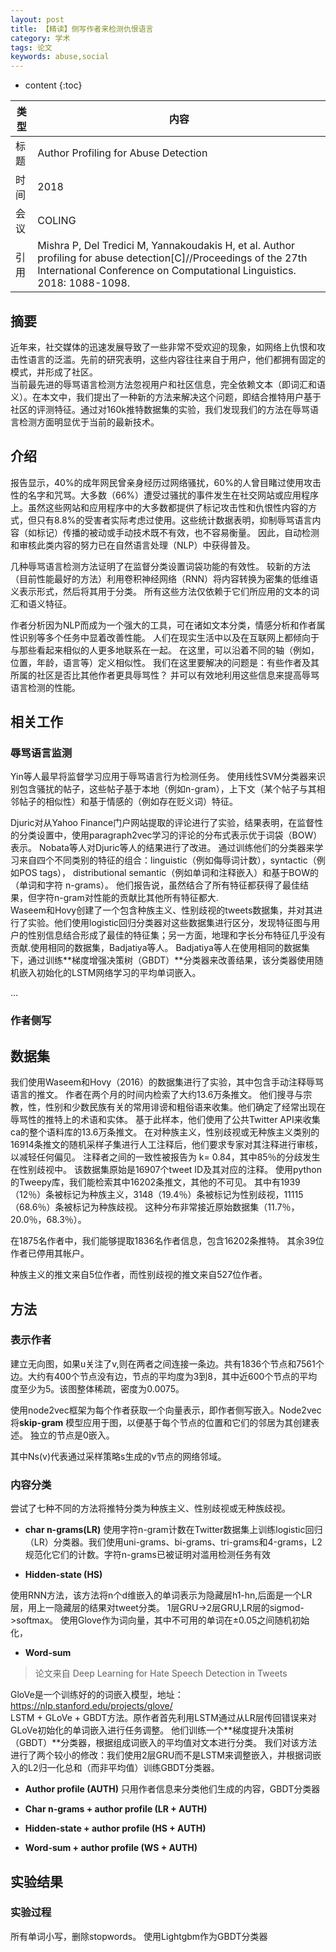 ```yaml
---
layout: post
title: 【精读】侧写作者来检测仇恨语言
category: 学术
tags: 论文
keywords: abuse,social
---
```

* content
{:toc}

类型  |内容  
-- |--  
标题 |Author Profiling for Abuse Detection
时间 |2018
会议 |COLING
引用 |Mishra P, Del Tredici M, Yannakoudakis H, et al. Author profiling for abuse detection[C]//Proceedings of the 27th International Conference on Computational Linguistics. 2018: 1088-1098.


## 摘要
近年来，社交媒体的迅速发展导致了一些非常不受欢迎的现象，如网络上仇恨和攻击性语言的泛滥。先前的研究表明，这些内容往往来自于用户，他们都拥有固定的模式，并形成了社区。  
当前最先进的辱骂语言检测方法忽视用户和社区信息，完全依赖文本（即词汇和语义）。在本文中，我们提出了一种新的方法来解决这个问题，即结合推特用户基于社区的评测特征。通过对160k推特数据集的实验，我们发现我们的方法在辱骂语言检测方面明显优于当前的最新技术。

## 介绍
报告显示，40%的成年网民曾亲身经历过网络骚扰，60%的人曾目睹过使用攻击性的名字和咒骂。大多数（66%）遭受过骚扰的事件发生在社交网站或应用程序上。虽然这些网站和应用程序中的大多数都提供了标记攻击性和仇恨性内容的方式，但只有8.8%的受害者实际考虑过使用。这些统计数据表明，抑制辱骂语言内容（如标记）传播的被动或手动技术既不有效，也不容易衡量。 因此，自动检测和审核此类内容的努力已在自然语言处理（NLP）中获得普及。

几种辱骂语言检测方法证明了在监督分类设置词袋功能的有效性。 较新的方法（目前性能最好的方法）利用卷积神经网络（RNN）将内容转换为密集的低维语义表示形式，然后将其用于分类。 所有这些方法仅依赖于它们所应用的文本的词汇和语义特征。

作者分析因为NLP而成为一个强大的工具，可在诸如文本分类，情感分析和作者属性识别等多个任务中显着改善性能。 人们在现实生活中以及在互联网上都倾向于与那些看起来相似的人更多地联系在一起。 在这里，可以沿着不同的轴（例如，位置，年龄，语言等）定义相似性。
我们在这里要解决的问题是：有些作者及其所属的社区是否比其他作者更具辱骂性？ 并可以有效地利用这些信息来提高辱骂语言检测的性能。

## 相关工作
### 辱骂语言监测
Yin等人最早将监督学习应用于辱骂语言行为检测任务。 使用线性SVM分类器来识别包含骚扰的帖子，这些帖子基于本地（例如n-gram），上下文（某个帖子与其相邻帖子的相似性）和基于情感的（例如存在贬义词）特征。

Djuric对从Yahoo Finance门户网站提取的评论进行了实验，结果表明，在监督性的分类设置中，使用paragraph2vec学习的评论的分布式表示优于词袋（BOW）表示。 Nobata等人对Djuric等人的结果进行了改进。 通过训练他们的分类器来学习来自四个不同类别的特征的组合：linguistic（例如侮辱词计数），syntactic（例如POS tags）， distributional semantic（例如单词和注释嵌入）和基于BOW的（单词和字符 n-grams）。 他们报告说，虽然结合了所有特征都获得了最佳结果，但字符n-gram对性能的贡献比其他所有特征都大.  
Waseem和Hovy创建了一个包含种族主义、性别歧视的tweets数据集，并对其进行了实验。他们使用logistic回归分类器对这些数据集进行区分，发现特征图与用户的性别信息结合形成了最佳的特征集；另一方面，地理和字长分布特征几乎没有贡献.使用相同的数据集，Badjatiya等人。
Badjatiya等人在使用相同的数据集下，通过训练**梯度增强决策树（GBDT）**分类器来改善结果，该分类器使用随机嵌入初始化的LSTM网络学习的平均单词嵌入。

...

### 作者侧写

## 数据集
我们使用Waseem和Hovy（2016）的数据集进行了实验，其中包含手动注释辱骂语言的推文。 作者在两个月的时间内检索了大约13.6万条推文。 他们搜寻与宗教，性，性别和少数民族有关的常用诽谤和粗俗语来收集。他们确定了经常出现在辱骂性的推特上的术语和实体。
基于此样本，他们使用了公共Twitter API来收集ca的整个语料库的13.6万条推文。 在对种族主义，性别歧视或无种族主义类别的16914条推文的随机采样子集进行人工注释后，他们要求专家对其注释进行审核，以减轻任何偏见。 注释者之间的一致性被报告为 k= 0.84，其中85％的分歧发生在性别歧视中。
该数据集原始是16907个tweet ID及其对应的注释。 使用python的Tweepy库，我们能检索其中16202条推文，其他的不可见。 其中有1939（12％）条被标记为种族主义，3148（19.4％）条被标记为性别歧视，11115（68.6％）条被标记为种族歧视。 这种分布非常接近原始数据集（11.7％，20.0％，68.3％）。

在1875名作者中，我们能够提取1836名作者信息，包含16202条推特。 其余39位作者已停用其帐户。

种族主义的推文来自5位作者，而性别歧视的推文来自527位作者。

## 方法

### 表示作者

建立无向图，如果u关注了v,则在两者之间连接一条边。共有1836个节点和7561个边。大约有400个节点没有边，节点的平均度为3到8，其中近600个节点的平均度至少为5。该图整体稀疏，密度为0.0075。

使用node2vec框架为每个作者获取一个向量表示，即作者侧写嵌入。Node2vec将**skip-gram** 模型应用于图，以便基于每个节点的位置和它们的邻居为其创建表述。
独立的节点是0嵌入。

其中Ns(v)代表通过采样策略s生成的v节点的网络邻域。


### 内容分类
尝试了七种不同的方法将推特分类为种族主义、性别歧视或无种族歧视。

- **char n-grams(LR)** 
使用字符n-gram计数在Twitter数据集上训练logistic回归（LR）分类器。我们使用uni-grams、bi-grams、tri-grams和4-grams，L2规范化它们的计数。字符n-grams已被证明对滥用检测任务有效

- **Hidden-state (HS)** 

使用RNN方法，该方法将n个d维嵌入的单词表示为隐藏层h1-hn,后面是一个LR层，用上一隐藏层的结果对tweet分类。
1层GRU->2层GRU,LR层的sigmod->softmax。
使用Glove作为词向量，其中不可用的单词在±0.05之间随机初始化，
- **Word-sum**


> 论文来自  Deep Learning for Hate Speech Detection in Tweets 

GloVe是一个训练好的的词嵌入模型，地址：<https://nlp.stanford.edu/projects/glove/>  
LSTM + GLoVe + GBDT方法。原作者首先利用LSTM通过从LR层传回错误来对GLoVe初始化的单词嵌入进行任务调整。 他们训练一个**梯度提升决策树（GBDT）**分类器，根据组成词嵌入的平均值对文本进行分类。 我们对该方法进行了两个较小的修改：我们使用2层GRU而不是LSTM来调整嵌入，并根据词嵌入的L2归一化总和（而非平均值）训练GBDT分类器。


- **Author profile (AUTH)** 只用作者信息来分类他们生成的内容，GBDT分类器
- **Char n-grams + author profile (LR + AUTH)**

- **Hidden-state + author profile (HS + AUTH)**

- **Word-sum + author profile (WS + AUTH)**

## 实验结果

### 实验过程

所有单词小写，删除stopwords。
使用Lightgbm作为GBDT分类器